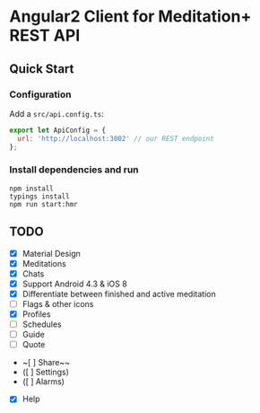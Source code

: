 # Angular2 Client for Meditation+ REST API

## Quick Start

### Configuration
Add a `src/api.config.ts`:

```js
export let ApiConfig = {
  url: 'http://localhost:3002' // our REST endpoint
};
```

### Install dependencies and run
```
npm install
typings install
npm run start:hmr
```

## TODO
- [x] Material Design
- [x] Meditations
- [x] Chats
- [x] Support Android 4.3 & iOS 8
- [x] Differentiate between finished and active meditation
- [ ] Flags & other icons
- [x] Profiles
- [ ] Schedules
- [ ] Guide
- [ ] Quote
- ~[ ] Share~~
- ([ ] Settings)
- ([ ] Alarms)
- [x] Help
